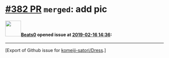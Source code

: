 # [\#382 PR](https://github.com/komeiji-satori/Dress/pull/382) `merged`: add pic

#### <img src="https://avatars.githubusercontent.com/u/29087203?u=816d2db2be1b224cc23f8ac0beb52476883c5250&v=4" width="50">[Beats0](https://github.com/Beats0) opened issue at [2019-02-16 14:36](https://github.com/komeiji-satori/Dress/pull/382):






-------------------------------------------------------------------------------



[Export of Github issue for [komeiji-satori/Dress](https://github.com/komeiji-satori/Dress).]
